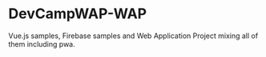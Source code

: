 # DevCampWAP-WAP
Vue.js samples, Firebase samples and Web Application Project mixing all of them including pwa.
